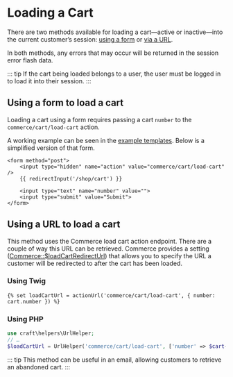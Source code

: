# Loading a Cart

There are two methods available for loading a cart—active or inactive—into the current customer’s session: [using a form](#using-a-form-to-load-a-cart) or [via a URL](#using-a-url-to-load-a-cart).

In both methods, any errors that may occur will be returned in the session error flash data.

::: tip
If the cart being loaded belongs to a user, the user must be logged in to load it into their session.
:::

## Using a form to load a cart

Loading a cart using a form requires passing a cart `number` to the `commerce/cart/load-cart` action.

A working example can be seen in the [example templates](https://github.com/craftcms/commerce/blob/master/templates/shop/load-cart.html). Below is a simplified version of that form.

```twig
<form method="post">
    <input type="hidden" name="action" value="commerce/cart/load-cart" />
    {{ redirectInput('/shop/cart') }}

    <input type="text" name="number" value="">
    <input type="submit" value="Submit">
</form>
```

## Using a URL to load a cart

This method uses the Commerce load cart action endpoint. There are a couple of way this URL can be retrieved. Commerce provides a setting ([Commerce::\$loadCartRedirectUrl](configuration.md#loadcartredirecturl)) that allows you to specify the URL a customer will be redirected to after the cart has been loaded.

### Using Twig

```twig
{% set loadCartUrl = actionUrl('commerce/cart/load-cart', { number: cart.number }) %}
```

### Using PHP

```php
use craft\helpers\UrlHelper;
// …
$loadCartUrl = UrlHelper('commerce/cart/load-cart', ['number' => $cart->number]);
```

::: tip
This method can be useful in an email, allowing customers to retrieve an abandoned cart. 
:::